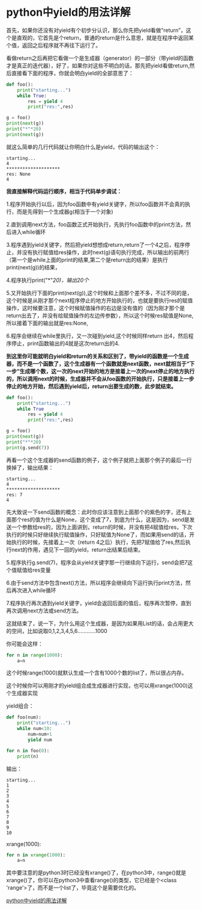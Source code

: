 # python中yield的用法详解

首先，如果你还没有对yield有个初步分认识，那么你先把yield看做“return”，这个是直观的，它首先是个return，普通的return是什么意思，就是在程序中返回某个值，返回之后程序就不再往下运行了。

看做return之后再把它看做一个是生成器（generator）的一部分（带yield的函数才是真正的迭代器），好了，如果你对这些不明白的话，那先把yield看做return,然后直接看下面的程序，你就会明白yield的全部意思了：

```python
def foo():
    print("starting...")
    while True:
        res = yield 4
        print("res:",res)

g = foo()
print(next(g))
print("*"*20)
print(next(g))
```

就这么简单的几行代码就让你明白什么是yield，代码的输出这个：

```
starting...
4
********************
res: None
4
```

**我直接解释代码运行顺序，相当于代码单步调试：**

1.程序开始执行以后，因为foo函数中有yield关键字，所以foo函数并不会真的执行，而是先得到一个生成器g(相当于一个对象)

2.直到调用next方法，foo函数正式开始执行，先执行foo函数中的print方法，然后进入while循环

3.程序遇到yield关键字，然后把yield想想成return,return了一个4之后，程序停止，并没有执行赋值给res操作，此时next(g)语句执行完成，所以输出的前两行（第一个是while上面的print的结果,第二个是return出的结果）是执行print(next(g))的结果，

4.程序执行print("*"*20)，输出20个*

5.又开始执行下面的print(next(g)),这个时候和上面那个差不多，不过不同的是，这个时候是从刚才那个next程序停止的地方开始执行的，也就是要执行res的赋值操作，这时候要注意，这个时候赋值操作的右边是没有值的（因为刚才那个是return出去了，并没有给赋值操作的左边传参数），所以这个时候res赋值是None,所以接着下面的输出就是res:None,

6.程序会继续在while里执行，又一次碰到yield,这个时候同样return 出4，然后程序停止，print函数输出的4就是这次return出的4.

 

**到这里你可能就明白yield和return的关系和区别了，带yield的函数是一个生成器，而不是一个函数了，这个生成器有一个函数就是next函数，next就相当于“下一步”生成哪个数，这一次的next开始的地方是接着上一次的next停止的地方执行的，所以调用next的时候，生成器并不会从foo函数的开始执行，只是接着上一步停止的地方开始，然后遇到yield后，return出要生成的数，此步就结束。**



```python
def foo():
    print("starting...")
	while True
        res = yield 4
        print("res:",res)

g = foo()
print(next(g))
print("*"*20)
print(g.send(7))
```

再看一个这个生成器的send函数的例子，这个例子就把上面那个例子的最后一行换掉了，输出结果：

```
starting...
4
********************
res: 7
4
```

先大致说一下send函数的概念：此时你应该注意到上面那个的紫色的字，还有上面那个res的值为什么是None，这个变成了7，到底为什么，这是因为，send是发送一个参数给res的，因为上面讲到，return的时候，并没有把4赋值给res，下次执行的时候只好继续执行赋值操作，只好赋值为None了，而如果用send的话，开始执行的时候，先接着上一次（return 4之后）执行，先把7赋值给了res,然后执行next的作用，遇见下一回的yield，return出结果后结束。

 

5.程序执行g.send(7)，程序会从yield关键字那一行继续向下运行，send会把7这个值赋值给res变量

6.由于send方法中包含next()方法，所以程序会继续向下运行执行print方法，然后再次进入while循环

7.程序执行再次遇到yield关键字，yield会返回后面的值后，程序再次暂停，直到再次调用next方法或send方法。

 

 

这就结束了，说一下，为什么用这个生成器，是因为如果用List的话，会占用更大的空间，比如说取0,1,2,3,4,5,6............1000

你可能会这样：

```python
for n in range(1000):
	a=n
```

这个时候range(1000)就默认生成一个含有1000个数的list了，所以很占内存。

这个时候你可以用刚才的yield组合成生成器进行实现，也可以用xrange(1000)这个生成器实现

yield组合：

```python
def foo(num):
    print("starting...")
    while num<10:
        num=num+1
        yield num

for n in foo(0):
    print(n)
```

输出：

```
starting...
1
2
3
4
5
6
7
8
9
10
```

 xrange(1000):

```python
for n in xrange(1000):
    a=n
```

 其中要注意的是python3时已经没有xrange()了，在python3中，range()就是xrange()了，你可以在python3中查看range()的类型，它已经是个<class 'range'>了，而不是一个list了，毕竟这个是需要优化的。 

[python中yield的用法详解](https://blog.csdn.net/mieleizhi0522/article/details/82142856)

